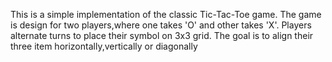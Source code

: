 This is a simple implementation of the classic Tic-Tac-Toe game.
The game is design for two players,where one takes 'O' and other takes 'X'.
Players alternate turns to place their symbol on 3x3 grid.
The goal is to align their three item horizontally,vertically or diagonally
